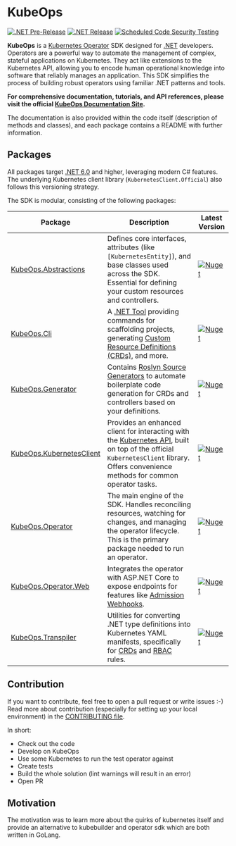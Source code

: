 # KubeOps

[![.NET Pre-Release](https://github.com/buehler/dotnet-operator-sdk/actions/workflows/dotnet-release.yml/badge.svg?branch=main)](https://github.com/buehler/dotnet-operator-sdk/actions/workflows/dotnet-release.yml)
[![.NET Release](https://github.com/buehler/dotnet-operator-sdk/actions/workflows/dotnet-release.yml/badge.svg?branch=release)](https://github.com/buehler/dotnet-operator-sdk/actions/workflows/dotnet-release.yml)
[![Scheduled Code Security Testing](https://github.com/buehler/dotnet-operator-sdk/actions/workflows/security-analysis.yml/badge.svg?event=schedule)](https://github.com/buehler/dotnet-operator-sdk/actions/workflows/security-analysis.yml)

**KubeOps** is a [Kubernetes Operator](https://kubernetes.io/docs/concepts/extend-kubernetes/operator/) SDK designed for [.NET](https://dotnet.microsoft.com/) developers. Operators are a powerful way to automate the management of complex, stateful applications on Kubernetes. They act like extensions to the Kubernetes API, allowing you to encode human operational knowledge into software that reliably manages an application. This SDK simplifies the process of building robust operators using familiar .NET patterns and tools.

**For comprehensive documentation, tutorials, and API references, please visit the official [KubeOps Documentation Site](https://buehler.github.io/dotnet-operator-sdk/).**

The documentation is also provided within the code itself (description of methods and classes), and each package contains a README with further information.

## Packages

All packages target [.NET 6.0](https://docs.microsoft.com/en-us/dotnet/core/whats-new/dotnet-6) and higher, leveraging modern C# features. The underlying Kubernetes client library (`KubernetesClient.Official`) also follows this versioning strategy.

The SDK is modular, consisting of the following packages:

| Package                                                              | Description                                                                                                                                                             | Latest Version                                                                                                                                                          |
|----------------------------------------------------------------------|-------------------------------------------------------------------------------------------------------------------------------------------------------------------------|-------------------------------------------------------------------------------------------------------------------------------------------------------------------------|
| [KubeOps.Abstractions](./src/KubeOps.Abstractions/README.md)         | Defines core interfaces, attributes (like `[KubernetesEntity]`), and base classes used across the SDK. Essential for defining your custom resources and controllers.       | [![Nuget](https://img.shields.io/nuget/vpre/KubeOps.Abstractions?label=nuget%20prerelease)](https://www.nuget.org/packages/KubeOps.Abstractions/absoluteLatest)         |
| [KubeOps.Cli](./src/KubeOps.Cli/README.md)                           | A [.NET Tool](https://docs.microsoft.com/en-us/dotnet/core/tools/global-tools) providing commands for scaffolding projects, generating [Custom Resource Definitions (CRDs)](https://kubernetes.io/docs/tasks/extend-kubernetes/custom-resources/custom-resource-definitions/), and more. | [![Nuget](https://img.shields.io/nuget/vpre/KubeOps.Cli?label=nuget%20prerelease)](https://www.nuget.org/packages/KubeOps.Cli/absoluteLatest)                           |
| [KubeOps.Generator](./src/KubeOps.Generator/README.md)               | Contains [Roslyn Source Generators](https://docs.microsoft.com/en-us/dotnet/csharp/roslyn-sdk/source-generators-overview) to automate boilerplate code generation for CRDs and controllers based on your definitions. | [![Nuget](https://img.shields.io/nuget/vpre/KubeOps.Generator?label=nuget%20prerelease)](https://www.nuget.org/packages/KubeOps.Generator/absoluteLatest)               |
| [KubeOps.KubernetesClient](./src/KubeOps.KubernetesClient/README.md) | Provides an enhanced client for interacting with the [Kubernetes API](https://kubernetes.io/docs/reference/kubernetes-api/), built on top of the official `KubernetesClient` library. Offers convenience methods for common operator tasks. | [![Nuget](https://img.shields.io/nuget/vpre/KubeOps.KubernetesClient?label=nuget%20prerelease)](https://www.nuget.org/packages/KubeOps.KubernetesClient/absoluteLatest) |
| [KubeOps.Operator](./src/KubeOps.Operator/README.md)                 | The main engine of the SDK. Handles reconciling resources, watching for changes, and managing the operator lifecycle. This is the primary package needed to run an operator. | [![Nuget](https://img.shields.io/nuget/vpre/KubeOps.Operator?label=nuget%20prerelease)](https://www.nuget.org/packages/KubeOps.Operator/absoluteLatest)                 |
| [KubeOps.Operator.Web](./src/KubeOps.Operator.Web/README.md)         | Integrates the operator with ASP.NET Core to expose endpoints for features like [Admission Webhooks](https://kubernetes.io/docs/reference/access-authn-authz/extensible-admission-controllers/). | [![Nuget](https://img.shields.io/nuget/vpre/KubeOps.Operator.Web?label=nuget%20prerelease)](https://www.nuget.org/packages/KubeOps.Operator.Web/absoluteLatest)         |
| [KubeOps.Transpiler](./src/KubeOps.Transpiler/README.md)             | Utilities for converting .NET type definitions into Kubernetes YAML manifests, specifically for [CRDs](https://kubernetes.io/docs/tasks/extend-kubernetes/custom-resources/custom-resource-definitions/) and [RBAC](https://kubernetes.io/docs/reference/access-authn-authz/rbac/) rules. | [![Nuget](https://img.shields.io/nuget/vpre/KubeOps.Transpiler?label=nuget%20prerelease)](https://www.nuget.org/packages/KubeOps.Transpiler/absoluteLatest)             |

## Contribution

If you want to contribute, feel free to open a pull request or write issues :-)
Read more about contribution (especially for setting up your local environment)
in the [CONTRIBUTING file](./CONTRIBUTING.md).

In short:

- Check out the code
- Develop on KubeOps
- Use some Kubernetes to run the test operator against
- Create tests
- Build the whole solution (lint warnings will result in an error)
- Open PR

## Motivation

The motivation was to learn more about the quirks of kubernetes itself and
provide an alternative to kubebuilder and operator sdk which are both
written in GoLang.
